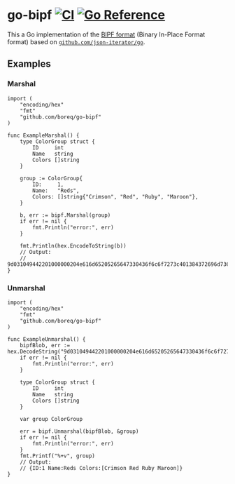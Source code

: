 # go-bipf [![CI](https://github.com/boreq/go-bipf/actions/workflows/ci.yml/badge.svg)](https://github.com/boreq/go-bipf/actions/workflows/ci.yml) [![Go Reference](https://pkg.go.dev/badge/github.com/boreq/go-bipf.svg)](https://pkg.go.dev/github.com/boreq/go-bipf)

This a Go implementation of the [BIPF format][spec] (Binary In-Place Format
format) based on [`github.com/json-iterator/go`][jsoniter].

## Examples

### Marshal

    import (
        "encoding/hex"
        "fmt"
        "github.com/boreq/go-bipf"
    )

    func ExampleMarshal() {
        type ColorGroup struct {
            ID     int
            Name   string
            Colors []string
        }

        group := ColorGroup{
            ID:     1,
            Name:   "Reds",
            Colors: []string{"Crimson", "Red", "Ruby", "Maroon"},
        }

        b, err := bipf.Marshal(group)
        if err != nil {
            fmt.Println("error:", err)
        }

        fmt.Println(hex.EncodeToString(b))
        // Output:
        // 9d031049442201000000204e616d65205265647330436f6c6f7273c401384372696d736f6e185265642052756279304d61726f6f6e
    }

### Unmarshal

    import (
        "encoding/hex"
        "fmt"
        "github.com/boreq/go-bipf"
    )

    func ExampleUnmarshal() {
        bipfBlob, err := hex.DecodeString("9d031049442201000000204e616d65205265647330436f6c6f7273c401384372696d736f6e185265642052756279304d61726f6f6e")
        if err != nil {
            fmt.Println("error:", err)
        }

        type ColorGroup struct {
            ID     int
            Name   string
            Colors []string
        }

        var group ColorGroup

        err = bipf.Unmarshal(bipfBlob, &group)
        if err != nil {
            fmt.Println("error:", err)
        }
        fmt.Printf("%+v", group)
        // Output:
        // {ID:1 Name:Reds Colors:[Crimson Red Ruby Maroon]}
    }

[spec]: https://github.com/ssbc/bipf-spec
[jsoniter]: github.com/json-iterator/go

